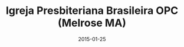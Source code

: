 ---
date: &id001 2015-01-25
end_date: null
location:
  address: 2 Short Street
  city: Melrose
  state: MA
minister:
- end: 2015-01-25
  name: Roberto Laranjo
  start: 2007-01-01
  type: Organizing Pastor
- end: null
  name: Roberto Laranjo
  start: 2015-01-25
  type: Pastor
ministers:
- Roberto Laranjo
- Roberto Laranjo
name: Igreja Presbiteriana Brasileira OPC
names:
- end: 2015-01-25
  name: Igreja Presbiteriana Brasileira mission work
  start: 2007-01-01
- end: null
  name: Igreja Presbiteriana Brasileira OPC
  start: 2015-01-25
origination_date: *id001
raw_data: 'MA

  Melrose

  Igreja Presbiteriana Brasileira  mission work  (2007-January 25, 2015)

  Igreja Presbiteriana Brasileira, OPC (January 25, 2015- )

  Meeting at Church of the Nazarene, 2 Short Street

  Org. Pastor: Roberto Laranjo, 2007-15

  Pastor: Roberto Laranjo, 2015-

  '
received_from: null
states:
- MA
status:
  active: true
  end_date: null
  reason: null
  received_from: null
  withdrawal_to: null
title: Igreja Presbiteriana Brasileira OPC (Melrose MA)
year_established:
- 2015

---